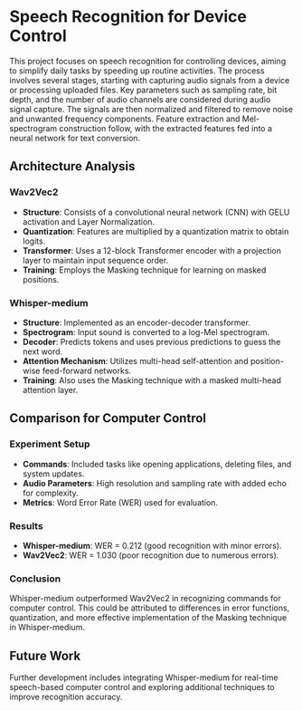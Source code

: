 
# Speech Recognition for Device Control

This project focuses on speech recognition for controlling devices, aiming to simplify daily tasks by speeding up routine activities. The process involves several stages, starting with capturing audio signals from a device or processing uploaded files. Key parameters such as sampling rate, bit depth, and the number of audio channels are considered during audio signal capture. The signals are then normalized and filtered to remove noise and unwanted frequency components. Feature extraction and Mel-spectrogram construction follow, with the extracted features fed into a neural network for text conversion.

## Architecture Analysis

### Wav2Vec2
- **Structure**: Consists of a convolutional neural network (CNN) with GELU activation and Layer Normalization.
- **Quantization**: Features are multiplied by a quantization matrix to obtain logits.
- **Transformer**: Uses a 12-block Transformer encoder with a projection layer to maintain input sequence order.
- **Training**: Employs the Masking technique for learning on masked positions.

### Whisper-medium
- **Structure**: Implemented as an encoder-decoder transformer.
- **Spectrogram**: Input sound is converted to a log-Mel spectrogram.
- **Decoder**: Predicts tokens and uses previous predictions to guess the next word.
- **Attention Mechanism**: Utilizes multi-head self-attention and position-wise feed-forward networks.
- **Training**: Also uses the Masking technique with a masked multi-head attention layer.

## Comparison for Computer Control

### Experiment Setup
- **Commands**: Included tasks like opening applications, deleting files, and system updates.
- **Audio Parameters**: High resolution and sampling rate with added echo for complexity.
- **Metrics**: Word Error Rate (WER) used for evaluation.

### Results
- **Whisper-medium**: WER = 0.212 (good recognition with minor errors).
- **Wav2Vec2**: WER = 1.030 (poor recognition due to numerous errors).

### Conclusion
Whisper-medium outperformed Wav2Vec2 in recognizing commands for computer control. This could be attributed to differences in error functions, quantization, and more effective implementation of the Masking technique in Whisper-medium.

## Future Work
Further development includes integrating Whisper-medium for real-time speech-based computer control and exploring additional techniques to improve recognition accuracy.
